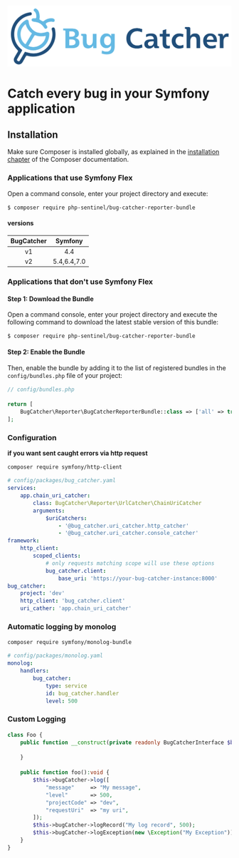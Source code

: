 <p align="center">
<img src="docs/logo/horizontal.svg" width="600"><br>
</p>

# Catch every bug in your Symfony application
## Installation

Make sure Composer is installed globally, as explained in the
[installation chapter](https://getcomposer.org/doc/00-intro.md)
of the Composer documentation.

### Applications that use Symfony Flex

Open a command console, enter your project directory and execute:

```console
$ composer require php-sentinel/bug-catcher-reporter-bundle
```

#### versions

| BugCatcher |   Symfony   |
|:----------:|:-----------:|
|     v1     |     4.4     |
|     v2     | 5.4,6.4,7.0 |

### Applications that don't use Symfony Flex

#### Step 1: Download the Bundle

Open a command console, enter your project directory and execute the
following command to download the latest stable version of this bundle:

```console
$ composer require php-sentinel/bug-catcher-reporter-bundle
```

#### Step 2: Enable the Bundle

Then, enable the bundle by adding it to the list of registered bundles
in the `config/bundles.php` file of your project:

```php
// config/bundles.php

return [
    BugCatcher\Reporter\BugCatcherReporterBundle::class => ['all' => true],
];
```

### Configuration
**if you want sent caught errors via http request**
```
composer require symfony/http-client
```
```yaml
# config/packages/bug_catcher.yaml
services:
    app.chain_uri_catcher:
        class: BugCatcher\Reporter\UrlCatcher\ChainUriCatcher
        arguments:
            $uriCatchers:
                - '@bug_catcher.uri_catcher.http_catcher'
                - '@bug_catcher.uri_catcher.console_catcher'
framework:
    http_client:
        scoped_clients:
            # only requests matching scope will use these options
            bug_catcher.client:
                base_uri: 'https://your-bug-catcher-instance:8000'
bug_catcher:
    project: 'dev'
    http_client: 'bug_catcher.client'
    uri_cather: 'app.chain_uri_catcher'
```

### Automatic logging by monolog

```
composer require symfony/monolog-bundle
```
```yaml
# config/packages/monolog.yaml
monolog:
    handlers:
        bug_catcher:
            type: service
            id: bug_catcher.handler
            level: 500
```

### Custom Logging

```php
class Foo {
	public function __construct(private readonly BugCatcherInterface $bugCatcher) {
		
	}
	
	public function foo():void {
		$this->bugCatcher->log([
			"message"     => "My message",
			"level"       => 500,
			"projectCode" => "dev",
			"requestUri"  => "my uri",
		]);
		$this->bugCatcher->logRecord("My log record", 500);
		$this->bugCatcher->logException(new \Exception("My Exception"));
	}
}
```